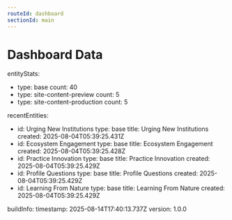 ```yaml
---
routeId: dashboard
sectionId: main
---
```

# Dashboard Data

entityStats:

- type: base
  count: 40
- type: site-content-preview
  count: 5
- type: site-content-production
  count: 5

recentEntities:

- id: Urging New Institutions
  type: base
  title: Urging New Institutions
  created: 2025-08-04T05:39:25.431Z
- id: Ecosystem Engagement
  type: base
  title: Ecosystem Engagement
  created: 2025-08-04T05:39:25.428Z
- id: Practice Innovation
  type: base
  title: Practice Innovation
  created: 2025-08-04T05:39:25.429Z
- id: Profile Questions
  type: base
  title: Profile Questions
  created: 2025-08-04T05:39:25.429Z
- id: Learning From Nature
  type: base
  title: Learning From Nature
  created: 2025-08-04T05:39:25.429Z

buildInfo:
timestamp: 2025-08-14T17:40:13.737Z
version: 1.0.0
